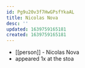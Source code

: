 ```yaml
---
id: Pg9u20v3f7HwGPsfYkaAL
title: Nicolas Nova
desc: ''
updated: 1639759165181
created: 1639759165181
---
```



- [[person]] - Nicolas Nova
- appeared 1x at the stoa
